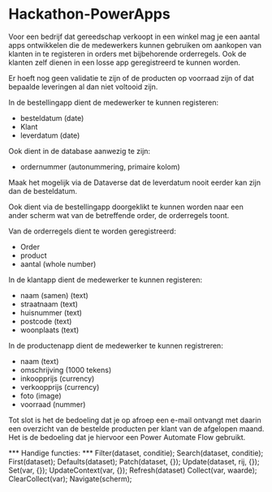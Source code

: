 # Hackathon-PowerApps

Voor een bedrijf dat gereedschap verkoopt in een winkel mag je een aantal apps ontwikkelen die de medewerkers kunnen gebruiken om aankopen van klanten in te registeren in orders met bijbehorende orderregels. Ook de klanten zelf dienen in een losse app geregistreerd te kunnen worden. 

Er hoeft nog geen validatie te zijn of de producten op voorraad zijn of dat bepaalde leveringen al dan niet voltooid zijn.

In de bestellingapp dient de medewerker te kunnen registeren:
- besteldatum (date)
- Klant
- leverdatum (date)

Ook dient in de database aanwezig te zijn:
- ordernummer (autonummering, primaire kolom)

Maak het mogelijk via de Dataverse dat de leverdatum nooit eerder kan zijn dan de besteldatum.

Ook dient via de bestellingapp doorgeklikt te kunnen worden naar een ander scherm wat van de betreffende order, de orderregels toont.

Van de orderregels dient te worden geregistreerd:
- Order
- product
- aantal (whole number)

In de klantapp dient de medewerker te kunnen registeren:
- naam (samen) (text)
- straatnaam (text)
- huisnummer (text)
- postcode (text)
- woonplaats (text)

In de productenapp dient de medewerker te kunnen registreren:
- naam (text)
- omschrijving (1000 tekens)
- inkoopprijs (currency)
- verkoopprijs (currency)
- foto (image)
- voorraad (nummer)

Tot slot is het de bedoeling dat je op afroep een e-mail ontvangt met daarin een overzicht van de bestelde producten per klant van de afgelopen maand. Het is de bedoeling dat je hiervoor een Power Automate Flow gebruikt.

*** Handige functies: ***
Filter(dataset, conditie);
Search(dataset, conditie);
First(dataset);
Defaults(dataset);
Patch(dataset, {});
Update(dataset, rij, {});
Set(var, {});
UpdateContext(var, {});
Refresh(dataset)
Collect(var, waarde);
ClearCollect(var);
Navigate(scherm);
